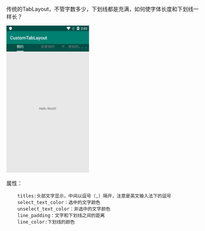 传统的TabLayout，不管字数多少，下划线都是充满，如何使字体长度和下划线一样长？


![image](https://github.com/546554574/CustomTabLayout/blob/master/gif.gif)

属性：
  <attr name="titles" format="string" />
        <attr name="select_text_color" format="color" />
        <attr name="unselect_text_color" format="color" />
        <attr name="line_padding" format="integer" />
        <attr name="line_color" format="color"/>
        
        titles:头部文字显示，中间以逗号（,）隔开，注意是英文输入法下的逗号
        select_text_color：选中的文字颜色
        unselect_text_color：非选中的文字颜色
        line_padding：文字和下划线之间的距离
        line_color:下划线的颜色
